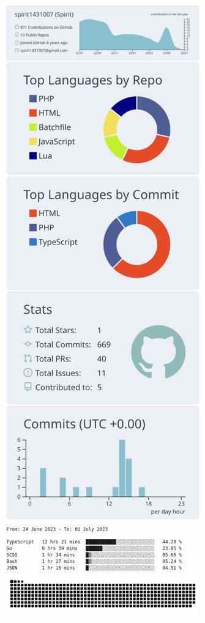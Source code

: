 [![](https://raw.githubusercontent.com/spirit1431007/spirit1431007/master/profile-summary-card-output/nord_bright/0-profile-details.svg)](https://git.io/spiritx)
[![](https://raw.githubusercontent.com/spirit1431007/spirit1431007/master/profile-summary-card-output/nord_bright/1-repos-per-language.svg)](https://git.io/spiritx) [![](https://raw.githubusercontent.com/spirit1431007/spirit1431007/master/profile-summary-card-output/nord_bright/2-most-commit-language.svg)](https://git.io/spiritx)
[![](https://raw.githubusercontent.com/spirit1431007/spirit1431007/master/profile-summary-card-output/nord_bright/3-stats.svg)](https://git.io/spiritx) [![](https://raw.githubusercontent.com/spirit1431007/spirit1431007/master/profile-summary-card-output/nord_bright/4-productive-time.svg)](https://git.io/spiritx)

<!--START_SECTION:waka-->

```txt
From: 24 June 2023 - To: 01 July 2023

TypeScript   12 hrs 21 mins  ███████████░░░░░░░░░░░░░░   44.20 %
Go           6 hrs 39 mins   ██████░░░░░░░░░░░░░░░░░░░   23.85 %
SCSS         1 hr 34 mins    █▒░░░░░░░░░░░░░░░░░░░░░░░   05.66 %
Bash         1 hr 27 mins    █▒░░░░░░░░░░░░░░░░░░░░░░░   05.24 %
JSON         1 hr 15 mins    █░░░░░░░░░░░░░░░░░░░░░░░░   04.51 %
```

<!--END_SECTION:waka-->

![contribution](https://github.com/spirit1431007/spirit1431007/blob/output/github-contribution-grid-snake.svg)
